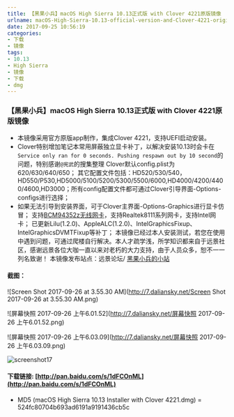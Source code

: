 ```yaml
---
title: 【黑果小兵】macOS High Sierra 10.13正式版 with Clover 4221原版镜像
urlname: macOS-High-Sierra-10.13-official-version-and-Clover-4221-original-image
date: 2017-09-25 10:56:19
categories:
- 下载
- 镜像
tags:
- 10.13
- High Sierra
- 镜像
- 下载
- dmg
---
```

### 【黑果小兵】macOS High Sierra 10.13正式版 with Clover 4221原版镜像

*	本镜像采用官方原版app制作，集成Clover 4221，支持UEFI启动安装。
* Clover特别增加笔记本常用屏蔽独立显卡补丁，以解决安装10.13时会卡在`Service only ran for 0 seconds. Pushing respawn out by 10 second`的问题，特别感谢` @宪武 `的搜集整理
		Clover默认config.plist为620/630/640/650；
	 	其它配置文件包括：HD520/530/540，HD550/P530,HD5000/5100/5200/5300/5500/6000,HD4000/4200/4400/4600,HD3000；所有config配置文件都可通过Clover引导界面-Options-configs进行选择；
*  如果无法引导到安装界面，可于Clover主界面-Options-Graphics进行显卡仿冒；
		支持[BCM94352z无线网卡](https://blog.daliansky.net/Broadcom-BCM94352z-DW1560-drive-new-posture.html#more)，支持Realtek8111系列网卡，支持Intel网卡；
		已更新Lilu(1.2.0)、AppleALC(1.2.0)、IntelGraphicsFixup、IntelGraphicsDVMTFixup等补丁；
		本镜像已经过本人安装测试，若您在使用中遇到问题，可通过爬楼自行解决。本人才疏学浅，所学知识都来自于远景社区，感谢远景各位大咖一直以来对老朽的大力支持，由于人员众多，恕不一一列名致谢！
		本镜像发布站点：远景论坛/ [黑果小兵的小站](https://blog.daliansky.net)

#### 截图：
![Screen Shot 2017-09-26 at 3.55.30 AM](http://7.daliansky.net/Screen Shot 2017-09-26 at 3.55.30 AM.png)

![屏幕快照 2017-09-26 上午6.01.52](http://7.daliansky.net/屏幕快照 2017-09-26 上午6.01.52.png)

![屏幕快照 2017-09-26 上午6.03.09](http://7.daliansky.net/屏幕快照 2017-09-26 上午6.03.09.png)

![screenshot17](http://7.daliansky.net/screenshot17.png)


#### 下载链接: [http://pan.baidu.com/s/1dFCOnML](http://pan.baidu.com/s/1dFCOnML)

* MD5 (macOS High Sierra 10.13 Installer with Clover 4221.dmg) = 524fc80704b693ad6191a9191436cb5c
	

